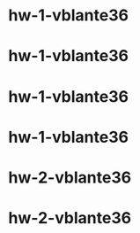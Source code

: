 # hw-1-vblante36
# hw-1-vblante36
# hw-1-vblante36
# hw-1-vblante36
# hw-2-vblante36
# hw-2-vblante36
